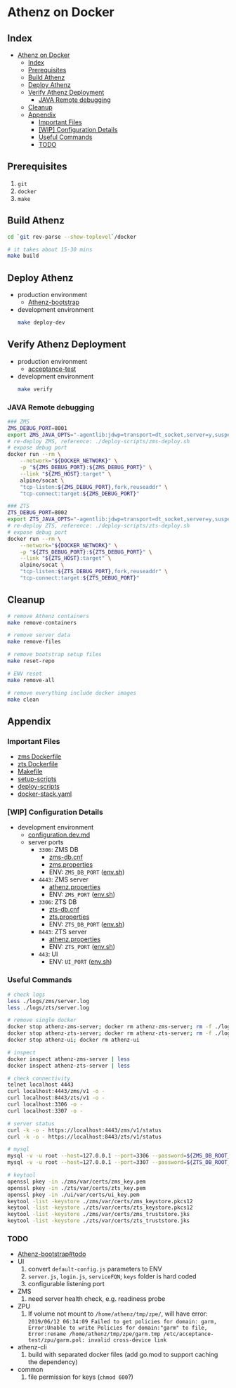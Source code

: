 # Athenz on Docker

<a id="markdown-index" name="index"></a>
## Index
<!-- TOC depthFrom:2 updateOnSave:true -->

- [Athenz on Docker](#athenz-on-docker)
    - [Index](#index)
    - [Prerequisites](#prerequisites)
    - [Build Athenz](#build-athenz)
    - [Deploy Athenz](#deploy-athenz)
    - [Verify Athenz Deployment](#verify-athenz-deployment)
        - [JAVA Remote debugging](#java-remote-debugging)
    - [Cleanup](#cleanup)
    - [Appendix](#appendix)
        - [Important Files](#important-files)
        - [[WIP] Configuration Details](#wip-configuration-details)
        - [Useful Commands](#useful-commands)
        - [TODO](#todo)

<!-- /TOC -->

<a id="markdown-prerequisites" name="prerequisites"></a>
## Prerequisites

1. `git`
1. `docker`
1. `make`

<a id="markdown-build-athenz" name="build-athenz"></a>
## Build Athenz

```bash
cd `git rev-parse --show-toplevel`/docker

# it takes about 15-30 mins
make build
```

<a id="markdown-deploy-athenz" name="deploy-athenz"></a>
## Deploy Athenz

- production environment
    - [Athenz-bootstrap](./docs/Athenz-bootstrap.md)
- development environment
    ```bash
    make deploy-dev
    ```

<a id="markdown-verify-athenz-deployment" name="verify-athenz-deployment"></a>
## Verify Athenz Deployment

- production environment
    - [acceptance-test](./docs/acceptance-test.md)
- development environment
    ```bash
    make verify
    ```

<a id="markdown-java-remote-debugging" name="java-remote-debugging"></a>
### JAVA Remote debugging

```bash
### ZMS
ZMS_DEBUG_PORT=8001
export ZMS_JAVA_OPTS="-agentlib:jdwp=transport=dt_socket,server=y,suspend=n,address=${ZMS_DEBUG_PORT}"
# re-deploy ZMS, reference: ./deploy-scripts/zms-deploy.sh
# expose debug port
docker run --rm \
    --network="${DOCKER_NETWORK}" \
    -p "${ZMS_DEBUG_PORT}:${ZMS_DEBUG_PORT}" \
    --link "${ZMS_HOST}:target" \
    alpine/socat \
    "tcp-listen:${ZMS_DEBUG_PORT},fork,reuseaddr" \
    "tcp-connect:target:${ZMS_DEBUG_PORT}"

### ZTS
ZTS_DEBUG_PORT=8002
export ZTS_JAVA_OPTS="-agentlib:jdwp=transport=dt_socket,server=y,suspend=n,address=${ZTS_DEBUG_PORT}"
# re-deploy ZTS, reference: ./deploy-scripts/zts-deploy.sh
# expose debug port
docker run --rm \
    --network="${DOCKER_NETWORK}" \
    -p "${ZTS_DEBUG_PORT}:${ZTS_DEBUG_PORT}" \
    --link "${ZTS_HOST}:target" \
    alpine/socat \
    "tcp-listen:${ZTS_DEBUG_PORT},fork,reuseaddr" \
    "tcp-connect:target:${ZTS_DEBUG_PORT}"
```

<a id="markdown-cleanup" name="cleanup"></a>
## Cleanup

```bash
# remove Athenz containers
make remove-containers

# remove server data
make remove-files

# remove bootstrap setup files
make reset-repo
```
```bash
# ENV reset
make remove-all

# remove everything include docker images
make clean
```

<a id="markdown-appendix" name="appendix"></a>
## Appendix

<a id="markdown-important-files" name="important-files"></a>
### Important Files
- [zms Dockerfile](./zms/Dockerfile)
- [zts Dockerfile](./zts/Dockerfile)
- [Makefile](./Makefile)
- [setup-scripts](./setup-scripts)
- [deploy-scripts](./deploy-scripts)
- [docker-stack.yaml](./docker-stack.yaml)

<a id="markdown-wip-configuration-details" name="wip-configuration-details"></a>
### [WIP] Configuration Details
- development environment
    - [configuration.dev.md](./docs/configuration.dev.md)
    - server ports
        - `3306`: ZMS DB
            - [zms-db.cnf](./db/zms/zms-db.cnf#L2)
            - [zms.properties](./zms/conf/zms.properties#L154)
            - ENV: `ZMS_DB_PORT` ([env.sh](./env.sh))
        - `4443`: ZMS server
            - [athenz.properties](./zms/conf/athenz.properties#L6)
            - ENV: `ZMS_PORT` ([env.sh](./env.sh))
        - `3306`: ZTS DB
            - [zts-db.cnf](./db/zts/zts-db.cnf#L2)
            - [zts.properties](./zts/conf/zts.properties#L211)
            - ENV: `ZTS_DB_PORT` ([env.sh](./env.sh))
        - `8443`: ZTS server
            - [athenz.properties](./zts/conf/athenz.properties#L6)
            - ENV: `ZTS_PORT` ([env.sh](./env.sh))
        - `443`: UI
            - ENV: `UI_PORT` ([env.sh](./env.sh))

<a id="markdown-useful-commands" name="useful-commands"></a>
### Useful Commands

```bash
# check logs
less ./logs/zms/server.log
less ./logs/zts/server.log

# remove single docker
docker stop athenz-zms-server; docker rm athenz-zms-server; rm -f ./logs/zms/*
docker stop athenz-zts-server; docker rm athenz-zts-server; rm -f ./logs/zts/*
docker stop athenz-ui; docker rm athenz-ui

# inspect
docker inspect athenz-zms-server | less
docker inspect athenz-zts-server | less

# check connectivity
telnet localhost 4443
curl localhost:4443/zms/v1 -o -
curl localhost:8443/zts/v1 -o -
curl localhost:3306 -o -
curl localhost:3307 -o -

# server status
curl -k -o - https://localhost:4443/zms/v1/status
curl -k -o - https://localhost:8443/zts/v1/status

# mysql
mysql -v -u root --host=127.0.0.1 --port=3306 --password=${ZMS_DB_ROOT_PASS} --database=zms_server -e 'show tables;'
mysql -v -u root --host=127.0.0.1 --port=3307 --password=${ZTS_DB_ROOT_PASS} --database=zts_store -e 'show tables;'

# keytool
openssl pkey -in ./zms/var/certs/zms_key.pem
openssl pkey -in ./zts/var/certs/zts_key.pem
openssl pkey -in ./ui/var/certs/ui_key.pem
keytool -list -keystore ./zms/var/certs/zms_keystore.pkcs12
keytool -list -keystore ./zts/var/certs/zts_keystore.pkcs12
keytool -list -keystore ./zms/var/certs/zms_truststore.jks
keytool -list -keystore ./zts/var/certs/zts_truststore.jks
```

<a id="markdown-todo" name="todo"></a>
### TODO

- [Athenz-bootstrap#todo](./docs/Athenz-bootstrap.md#todo)
-   UI
    1.  convert `default-config.js` parameters to ENV
    1.  `server.js`, `login.js`, `serviceFQN`; `keys` folder is hard coded
    1.  configurable listening port
-   ZMS
    1.  need server health check, e.g. readiness probe
-   ZPU
    1.  If volume not mount to `/home/athenz/tmp/zpe/`, will have error: `2019/06/12 06:34:09 Failed to get policies for domain: garm, Error:Unable to write Policies for domain:"garm" to file, Error:rename /home/athenz/tmp/zpe/garm.tmp /etc/acceptance-test/zpu/garm.pol: invalid cross-device link`
-   athenz-cli
    1.  build with separated docker files (add go.mod to support caching the dependency)
-   common
    1.  file permission for keys (`chmod 600`?)
